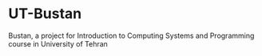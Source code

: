 # UT-Bustan
Bustan, a project for Introduction to Computing Systems and Programming course in University of Tehran
